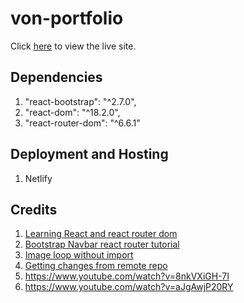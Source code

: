# von-portfolio
Click [here](https://vongonzales.netlify.app/) to view the live site.

## Dependencies 
1. "react-bootstrap": "^2.7.0",
2. "react-dom": "^18.2.0",
3. "react-router-dom": "^6.6.1"
    
## Deployment and Hosting
1. Netlify

## Credits
1. [Learning React and react router dom](https://www.youtube.com/@WebDevSimplified)
2. [Bootstrap Navbar react router tutorial](https://www.youtube.com/watch?v=t4Zax3c2TuI&t=351s)
3. [Image loop without import](https://www.youtube.com/watch?v=0EtYzQn-Scw&t=261s)
4. [Getting changes from remote repo](https://docs.github.com/en/get-started/using-git/getting-changes-from-a-remote-repository)
5. https://www.youtube.com/watch?v=8nkVXiGH-7I
6. https://www.youtube.com/watch?v=aJgAwjP20RY


